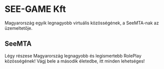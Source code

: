 # SEE-GAME Kft
Magyarország egyik legnagyobb virtuális közösségének, a SeeMTA-nak az üzemeltetője.

## SeeMTA
Légy részese Magyarország legnagyobb és legismertebb RolePlay közösségének! Vágj bele a második életedbe, itt minden lehetséges!
